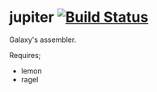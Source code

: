 jupiter [![Build Status](https://travis-ci.org/galaxy-team/jupiter.svg?branch=develop)](https://travis-ci.org/galaxy-team/jupiter)
=======

Galaxy's assembler.

Requires;
 * lemon
 * ragel
